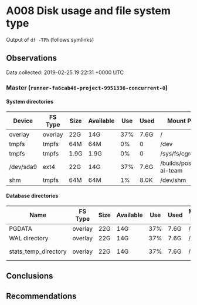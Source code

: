 # A008 Disk usage and file system type
Output of `df -TPh` (follows symlinks)

## Observations ##
Data collected: 2019-02-25 19:22:31 +0000 UTC  

    
### Master (`runner-fa6cab46-project-9951336-concurrent-0`) ###

#### System directories ####
Device | FS Type | Size | Available | Use | Used | Mount Point | Path | Device
-------|---------|------|-----------|-----|------|-------------|------|-------
overlay|overlay|22G|14G|37%|7.6G|/|/|overlay
tmpfs|tmpfs|64M|64M|0%|0|/dev|/dev|tmpfs
tmpfs|tmpfs|1.9G|1.9G|0%|0|/sys/fs/cgroup|/sys/fs/cgroup|tmpfs
/dev/sda9|ext4|22G|14G|37%|7.6G|/builds/postgres-ai-team|/builds/postgres-ai-team|/dev/sda9
shm|tmpfs|64M|64M|1%|8.0K|/dev/shm|/dev/shm|shm


#### Database directories ####
Name | FS Type | Size | Available | Use | Used | Mount Point | Path | Device
-----|---------|------|-----------|-----|------|-------------|------|-------
PGDATA|overlay|22G|14G|37%|7.6G|/|/var/lib/postgresql/11/main|overlay
WAL directory|overlay|22G|14G|37%|7.6G|/|/var/lib/postgresql/11/main/pg_wal|overlay
stats_temp_directory|overlay|22G|14G|37%|7.6G|/|/var/run/postgresql/11-main.pg_stat_tmp|overlay


    




## Conclusions ##

## Recommendations ##
